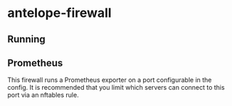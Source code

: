 # antelope-firewall

## Running

## Prometheus

This firewall runs a Prometheus exporter on a port configurable in the config.
It is recommended that you limit which servers can connect to this port via an nftables rule.
